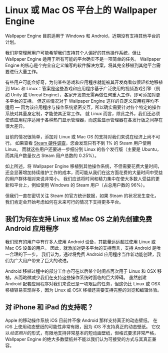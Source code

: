 # Linux 或 Mac OS 平台上的 Wallpaper Engine

Wallpaper Engine 目前适用于 Windows 和 Android，近期没有支持其他平台的计划。

我们非常理解用户可能希望我们支持其个人偏好的其他操作系统，但让 Wallpaper Engine 适用于所有可能的平台确实不是一项简单的任务。 Wallpaper Engine 的核心是个完全自定义编写的软件解决方案，将其完全移植到其他平台需要进行大量工作。

有些用户可能会好奇，为何某些游戏和应用程序就能被其开发商看似很轻松地移植到 Mac 和 Linux：答案是这些游戏和应用程序基于广泛使用的视频游戏引擎（例如 Unity 或 Unreal Engine），各家开发商无需再做任何重大工作，即可添加对更多平台的支持。 但这些情况对于 Wallpaper Engine 这样的自定义应用程序均不适用 — 因为该应用程序与操作系统紧密交互，所以确实需要针对各个特定的操作系统对其量身定制，才能使其正常工作。 就 Linux 而言，除此之外，我们还必须使该应用程序适用于各种热门显示管理器，而这些显示管理器在各发行版之间存在很大差异。

目前的情况很简单，添加对 Linux 或 Mac OS 的支持对我们来说在经济上尚不可行。 如果查看 [Steam 硬件调查](https://store.steampowered.com/hwsurvey)，您会发现只有不到 1% 的 Steam 用户使用 Linux。 而就这些用户还要进一步细分到 Linux 的各个发行版（主要是 Ubuntu，而其用户数量仅占 Steam 用户总数的 0.25%）。

如上所述，将 Wallpaper Engine 移植到其他操作系统，不但需要花费大量时间，还会显著增加持续维护工作的成本，而可能从我们在这方面花费的大量时间中受益的用户群体相对来说非常小。 我们应该将时间和精力集中在使大多数人受益的更新和平台上，例如使用 Windows 的 Steam 用户（占总用户数的 96%）。

但我们一直在密切关注 Steam 的官方统计数据，如果 Steam 的状况发生变化，我们肯定会开始考虑如何在未来可行的情况下支持更多平台。

## 我们为何在支持 Linux 或 Mac OS 之前先创建免费 Android 应用程序

我们现有的用户中有许多人使用 Android 设备，其数量远远超过使用 Linux 或 Mac OS 设备的用户。 因此，就添加对更多平台的支持而言，支持 Android 是唯一合理的下一步。 我们认为，通过将免费 Android 应用程序当作新功能创建，我们为广大用户带来了巨大的改进。

Android 移植过程中的部分工作亦可在以后某个时间点再次用于 Linux 和 OSX 移植，从而略微减少我们在支持这些操作系统时面临的巨大障碍。 虽然创建 Android 配套应用程序对我们来说已是一项艰巨的任务，但这仍比 Linux 或 OSX 移植容易实现得多，因为 Linux 或 OSX 移植还需要支持完整的浏览和编辑体验。

## 对 iPhone 和 iPad 的支持呢？

Apple 的移动操作系统 iOS 目前并不像 Android 那样支持真正的动态壁纸。 在 iOS 上使用动态壁纸的可能性非常有限，因为 iOS 不支持真正的动态壁纸。 它仅以*动态照片*的形式，有限地支持非常基本的短动画壁纸，但格式要求非常严格，Wallpaper Engine 的绝大多数壁纸并不能以我们认为可接受的方式与其真正兼容。